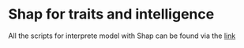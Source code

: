 # Shap for traits and intelligence


All the scripts for interprete model with Shap can be found via the [link](https://drive.google.com/drive/folders/16kdgx5c_OvuBDVTc7k06IydK3i16fAtT?usp=sharing)